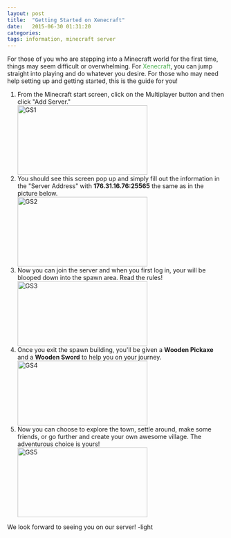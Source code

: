 ```yaml
---
layout: post
title:  "Getting Started on Xenecraft"
date:   2015-06-30 01:31:20
categories: 
tags: information, minecraft server
---
```

For those of you who are stepping into a Minecraft world for the first time, things may seem difficult or overwhelming. For <span style="color:#4caf50;">Xenecraft</span>, you can jump straight into playing and do whatever you desire. For those who may need help setting up and getting started, this is the guide for you!
<ol>
<li>From the Minecraft start screen, click on the Multiplayer button and then click "Add Server."</li>
<img src="https://xenecraft.files.wordpress.com/2015/06/gs11.png?w=300" alt="GS1" width="300" height="161" class="alignnone size-large wp-image-47" />
<li>You should see this screen pop up and simply fill out the information in the "Server Address" with <strong>176.31.16.76:25565</strong> the same as in the picture below.</li>
<img src="https://xenecraft.files.wordpress.com/2015/06/gs21.png?w=300" alt="GS2" width="300" height="161" class="alignnone size-large wp-image-48" />
<li>Now you can join the server and when you first log in, your will be blooped down into the spawn area. Read the rules!</li>
<img src="https://xenecraft.files.wordpress.com/2015/06/gs31.png?w=300" alt="GS3" width="300" height="150" class="alignnone size-large wp-image-49" />
<li>Once you exit the spawn building, you'll be given a <strong>Wooden Pickaxe</strong> and a <strong>Wooden Sword</strong> to help you on your journey.</li>
<img src="https://xenecraft.files.wordpress.com/2015/06/gs4.png?w=300" alt="GS4" width="300" height="150" class="alignnone size-large wp-image-50" />
<li>Now you can choose to explore the town, settle around, make some friends, or go further and create your own awesome village. The adventurous choice is yours!</li>
<img src="https://xenecraft.files.wordpress.com/2015/06/gs5.png?w=300" alt="GS5" width="300" height="161" class="alignnone size-large wp-image-46" />
</ol>

We look forward to seeing you on our server!
-light